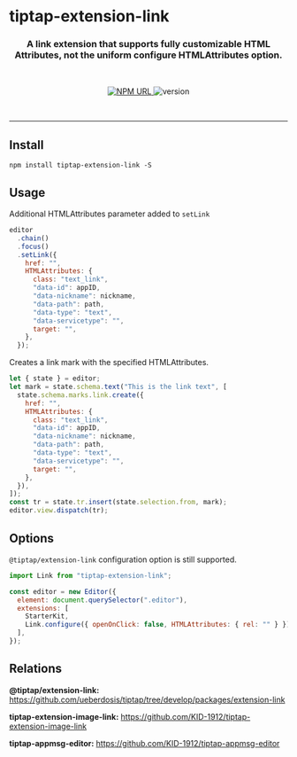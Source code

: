 # tiptap-extension-link

<h3 align="center">
    A link extension that supports fully customizable HTML Attributes, not the uniform configure HTMLAttributes option.
</h3>

<br/>

<p align="center">
  <a href="https://www.npmjs.com/package/tiptap-extension-link">
    <img
     alt="NPM URL"
     src="https://img.shields.io/badge/npm-tiptapExtensionLink?logo=npm">
  </a>
  <img
     alt="version"
     src="https://img.shields.io/badge/version-1.0.0-blue">
</p>

<br>

---

## Install

```shell
npm install tiptap-extension-link -S
```

## Usage

Additional HTMLAttributes parameter added to `setLink`

```js
editor
  .chain()
  .focus()
  .setLink({
    href: "",
    HTMLAttributes: {
      class: "text_link",
      "data-id": appID,
      "data-nickname": nickname,
      "data-path": path,
      "data-type": "text",
      "data-servicetype": "",
      target: "",
    },
  });
```

Creates a link mark with the specified HTMLAttributes.

```js
let { state } = editor;
let mark = state.schema.text("This is the link text", [
  state.schema.marks.link.create({
    href: "",
    HTMLAttributes: {
      class: "text_link",
      "data-id": appID,
      "data-nickname": nickname,
      "data-path": path,
      "data-type": "text",
      "data-servicetype": "",
      target: "",
    },
  }),
]);
const tr = state.tr.insert(state.selection.from, mark);
editor.view.dispatch(tr);
```

## Options

`@tiptap/extension-link` configuration option is still supported.

```js
import Link from "tiptap-extension-link";

const editor = new Editor({
  element: document.querySelector(".editor"),
  extensions: [
    StarterKit,
    Link.configure({ openOnClick: false, HTMLAttributes: { rel: "" } }),
  ],
});
```

## Relations

**@tiptap/extension-link:** https://github.com/ueberdosis/tiptap/tree/develop/packages/extension-link

**tiptap-extension-image-link:** https://github.com/KID-1912/tiptap-extension-image-link

**tiptap-appmsg-editor:** https://github.com/KID-1912/tiptap-appmsg-editor
